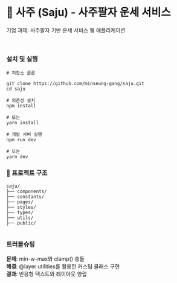 # 🔮 사주 (Saju) - 사주팔자 운세 서비스

기업 과제: 사주팔자 기반 운세 서비스 웹 애플리케이션

<br/>

### 설치 및 실행
```
# 저장소 클론

git clone https://github.com/minseung-gang/saju.git
cd saju

# 의존성 설치
npm install

# 또는
yarn install

# 개발 서버 실행
npm run dev

# 또는
yarn dev

```

### 📁 프로젝트 구조

```
saju/
├── components/
├── constants/                 
├── pages/               
├── styles/            
├── types/            
├── utils/             
├── public/
                   
```

### 트러블슈팅


**문제**: min-w-max와 clamp() 충돌 <br/>
**해결**: @layer utilities를 활용한 커스텀 클래스 구현 <br/>
**결과**: 반응형 텍스트와 레이아웃 양립 <br/>



